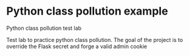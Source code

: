 # Python class pollution example
Python class pollution test lab

Test lab to practice python class pollution. The goal of the project is to override the Flask secret and forge a valid admin cookie
